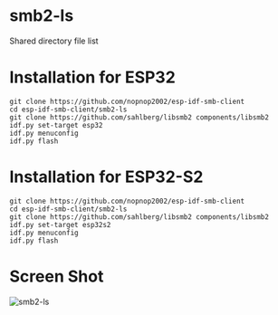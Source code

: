 # smb2-ls   
Shared directory file list

# Installation for ESP32

```
git clone https://github.com/nopnop2002/esp-idf-smb-client
cd esp-idf-smb-client/smb2-ls
git clone https://github.com/sahlberg/libsmb2 components/libsmb2
idf.py set-target esp32
idf.py menuconfig
idf.py flash
```

# Installation for ESP32-S2

```
git clone https://github.com/nopnop2002/esp-idf-smb-client
cd esp-idf-smb-client/smb2-ls
git clone https://github.com/sahlberg/libsmb2 components/libsmb2
idf.py set-target esp32s2
idf.py menuconfig
idf.py flash
```

# Screen Shot   
![smb2-ls](https://user-images.githubusercontent.com/6020549/119461775-022c0b00-bd7b-11eb-900a-562c6a6ee70a.jpg)
